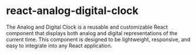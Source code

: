# react-analog-digital-clock
The Analog and Digital Clock is a reusable and customizable React component that displays both analog and digital representations of the current time. This component is designed to be lightweight, responsive, and easy to integrate into any React application.

